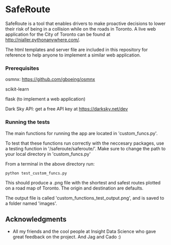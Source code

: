 # SafeRoute

SafeRoute is a tool that enables drivers to make proactive decisions to lower their risk of being in a collision while on the roads in Toronto. A live web application for the City of Toronto can be found at http://nialler.pythonanywhere.com/.

The html templates and server file are included in this repository for reference to help anyone to implement a similar web application.

### Prerequisites

osmnx: https://github.com/gboeing/osmnx

scikit-learn

flask (to implement a web application)

Dark Sky API: get a free API key at https://darksky.net/dev

### Running the tests

The main functions for running the app are located in 'custom_funcs.py'.

To test that these functions run correctly with the neccesary packages, use a testing function in '/saferoute/saferoute/'.
Make sure to change the path to your local directory in 'custom_funcs.py'

From a terminal in the above directory run:

```
python test_custom_funcs.py
```

This should produce a .png file with the shortest and safest routes plotted on a road map of Toronto.
The origin and destination are defaults.

The output file is called 'custom_functions_test_output.png', and is saved to a folder named 'images'.

## Acknowledgments

* All my friends and the cool people at Insight Data Science who gave great feedback on the project. And Jag and Cado :)

